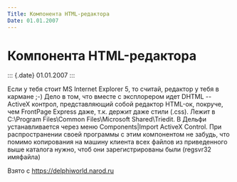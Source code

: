 ```yaml
---
Title: Компонента HTML-редактора
Date: 01.01.2007
---
```



Компонента HTML-редактора
=========================

::: {.date}
01.01.2007
:::

Если у тебя стоит MS Internet Explorer 5, то считай, редактор у тебя в
кармане ;-) Дело в том, что вместе с эксплорером идет DHTML -- ActiveX
контрол, представляющий собой редактор HTML-ок, покруче, чем FrontPage
Express даже, т.к. держит даже стили (.css). Лежит в C:\\Program
Files\\Common Files\\Microsoft Shared\\Triedit. В Дельфи устанавливается
через меню Components\|Import ActiveX Control. При распространении своей
программы с этим компонентом не забудь, что помимо копирования на машину
клиента всех файлов из приведенного выше каталога нужно, чтоб они
зарегистрированы были (regsvr32 имяфайла)

Взято с <https://delphiworld.narod.ru>

